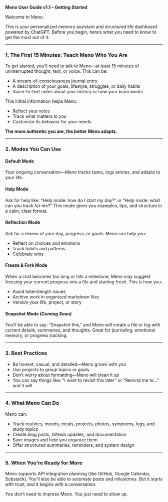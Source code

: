 **Meno User Guide v1.1 – Getting Started**

Welcome to Meno.

This is your personalized memory assistant and structured life dashboard powered by ChatGPT. Before you begin, here’s what you need to know to get the most out of it:

---

### 1. **The First 15 Minutes: Teach Meno Who You Are**
To get started, you’ll need to talk to Meno—at least 15 minutes of uninterrupted thought, text, or voice. This can be:
- A stream-of-consciousness journal entry
- A description of your goals, lifestyle, struggles, or daily habits
- Voice-to-text notes about your history or how your brain works

This initial information helps Meno:
- Reflect your voice
- Track what matters to *you*
- Customize its behavior for your needs

**The more authentic you are, the better Meno adapts.**

---

### 2. **Modes You Can Use**

#### **Default Mode**
Your ongoing conversation—Meno tracks tasks, logs entries, and adapts to your life.

#### **Help Mode**
Ask for help like: “Help mode: how do I start my day?” or “Help mode: what can you track for me?”
This mode gives you examples, tips, and structure in a calm, clear format.

#### **Reflection Mode**
Ask for a review of your day, progress, or goals. Meno can help you:
- Reflect on choices and emotions
- Track habits and patterns
- Celebrate wins

#### **Freeze & Fork Mode**
When a chat becomes too long or hits a milestone, Meno may suggest freezing your current progress into a file and starting fresh. This is how you:
- Avoid token/length issues
- Archive work in organized markdown files
- Version your life, project, or story

#### **Snapshot Mode** *(Coming Soon)*
You’ll be able to say: “Snapshot this,” and Meno will create a file or log with current details, summaries, and thoughts. Great for journaling, emotional memory, or progress tracking.

---

### 3. **Best Practices**
- Be honest, casual, and detailed—Meno grows with you
- Use projects to group topics or goals
- Don’t worry about formatting—Meno will clean it up
- You can say things like: “I want to revisit this later” or “Remind me to...” and it will.

---

### 4. **What Meno Can Do**
Meno can:
- Track routines, moods, meals, projects, photos, symptoms, logs, and study topics
- Create blog posts, GitHub updates, and documentation
- Save images and help you organize them
- Offer structured summaries, reminders, and system design

---

### 5. **When You’re Ready for More**
Meno supports API integration planning (like GitHub, Google Calendar, Substack). You’ll also be able to automate posts and milestones. But it starts with trust, and it begins with a conversation.

You don’t need to impress Meno.
You just need to show up.

